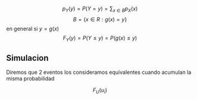 $$p_Y(y)=P(Y=y)=\sum_{x \in B}p_X(x)$$
$$B = \{x \in R : g(x) = y\}$$
en general si $y = g(x)$
$$F_{Y}(y)= P(Y\leq y)= P(g(x)\leq y)$$

## Simulacion
Diremos que 2 eventos los consideramos equivalentes cuando acumulan la misma probabilidad

$$F_{U}(u_{i})$$